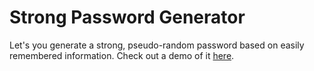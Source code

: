 # Strong Password Generator
Let's you generate a strong, pseudo-random password based on easily remembered information. Check out a demo of it [here](http://www.hedzerferwerda.name/static/strongpasswordgenerator/index.html).
